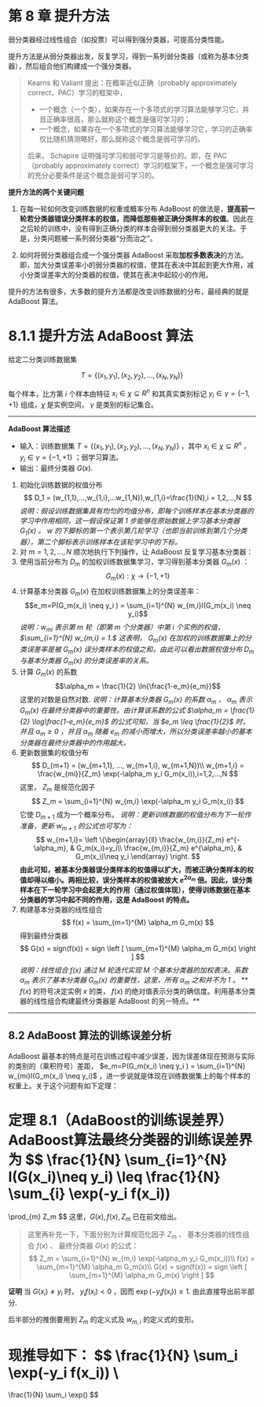 # 第 8 章 提升方法

弱分类器经过线性组合（如投票）可以得到强分类器，可提高分类性能。

提升方法是从弱分类器出发，反复学习，得到一系列弱分类器（或称为基本分类器），然后组合他们构建成一个强分类器。

>Kearns 和 Valiant 提出：在概率近似正确（probably approximately correct，PAC）学习的框架中，
>* 一个概念（一个类），如果存在一个多项式的学习算法能够学习它，并且正确率很高，那么就称这个概念是强可学习的；
>* 一个概念，如果存在一个多项式的学习算法能够学习它，学习的正确率仅比随机猜测略好，那么就称这个概念是弱可学习的。
>
>后来， Schapire 证明强可学习和弱可学习是等价的。即，在 PAC （probably approximately correct）学习的框架下，一个概念是强可学习的充分必要条件是这个概念是弱可学习的。

**提升方法的两个关键问题**

1. 在每一轮如何改变训练数据的权重或概率分布
AdaBoost 的做法是，**提高前一轮若分类器错误分类样本的权值，而降低那些被正确分类样本的权值**。因此在之后轮的训练中，没有得到正确分类的样本会得到弱分类器更大的关注。于是，分类问题被一系列弱分类器“分而治之”。

2. 如何将弱分类器组合成一个强分类器
AdaBoost 采取**加权多数表决**的方法。即，加大分类误差率小的弱分类器的权值，使其在表决中其起到更大作用，减小分类误差率大的分类器的权值，使其在表决中起较小的作用。

提升的方法有很多，大多数的提升方法都是改变训练数据的分布，最经典的就是 AdaBoost 算法。

# 8.1.1 提升方法 AdaBoost 算法
给定二分类训练数据集

$$
T = \{(x_1,y_1),(x_2,y_2),...,(x_N,y_N)\}
$$

每个样本，比方第 $i$ 个样本由特征 $x_i \in \chi \subseteq R^n$ 和其真实类别标记 $y_i \in \gamma = \{-1,+1\}$ 组成，$\chi$ 是实例空间， $\gamma$ 是类别的标记集合。

*****
**AdaBoost 算法描述**

* 输入：训练数据集 $T = \{(x_1,y_1),(x_2,y_2),...,(x_N,y_N)\}$ ，其中 $x_i \in \chi \subseteq R^n$ ， $y_i \in \gamma = \{-1,+1\}$ ；弱学习算法。
* 输出：最终分类器 $G(x).$

1. 初始化训练数据的权值分布
$$
D_1 = (w_{1,1},...,w_{1,i},...w_{1,N}),w_{1,i}=\frac{1}{N},i = 1,2,...,N
$$
*说明：假设训练数据集具有均匀的均值分布，即每个训练样本在基本分类器的学习中作用相同，这一假设保证第 1 步能够在原始数据上学习基本分类器 $G_1(x)$ 。 $w$ 的下脚标的第一个表示第几轮学习（也即当前训练到第几个分类器），第二个脚标表示训练样本在该轮学习中的下标。*
2. 对 $m = 1,2,...,N$ 顺次地执行下列操作，让 AdaBoost 反复学习基本分类器：
  1. 使用当前分布为 $D_m$ 的加权训练数据集学习，学习得到基本分类器 $G_m(x)$ ：
  $$G_m(x):\chi \rightarrow \{-1,+1\}$$
  2. 计算基本分类器 $G_m(x)$ 在加权训练数据集上的分类误差率：
  $$e_m=P(G_m(x_i) \neq y_i ) = \sum_{i=1}^{N} w_{m,i}I(G_m(x_i) \neq y_i)$$
  *说明：$w_{mi}$ 表示第 $m$ 轮（即第 $m$ 个分类器）中第 $i$ 个实例的权值， $\sum_{i=1}^{N} w_{m,i} = 1.$ 这表明， $G_m(x)$ 在加权的训练数据集上的分类误差率是被 $G_m(x)$ 误分类样本的权值之和，由此可以看出数据权值分布 $D_m$ 与基本分类器 $G_m(x)$ 的分类误差率的关系。*
  3. 计算 $G_m(x)$ 的系数
  $$\alpha_m = \frac{1}{2} \ln{\frac{1-e_m}{e_m}}$$
  这里的对数是自然对数.
  *说明：计算基本分类器 $G_m(x)$ 的系数 $\alpha_m$ ， $\alpha_m$ 表示 $G_m(x)$ 在最终分类器中的重要性。由计算该系数的公式 $\alpha_m = \frac{1}{2} \log\frac{1-e_m}{e_m}$ 的公式可知，当 $e_m \leq \frac{1}{2}$ 时，并且 $\alpha_m \geq 0$ ，并且 $\alpha_m$ 随着 $e_m$ 的减小而增大，所以分类误差率越小的基本分类器在最终分类器中的作用越大。*
  4. 更新数据集的权值分布
  $$
  D_{m+1} = (w_{m+1,1}, ..., w_{m+1,i}, w_{m+1,N})\\
  w_{m+1,i} = \frac{w_{mi}}{Z_m} \exp(-\alpha_m y_i G_m(x_i)),i=1,2,...,N
  $$
  这里， $Z_m$ 是规范化因子
  $$
  Z_m = \sum_{i=1}^{N} w_{m,i} \exp(-\alpha_m y_i G_m(x_i))
  $$
  它使 $D_{m+1}$ 成为一个概率分布。
  *说明：更新训练数据的权值分布为下一轮作准备，更新 $w_{m+1}$ 的公式也可写为：*
  $$
  w_{m+1,i}=
  \left
  \{\begin{array}{ll}
  \frac{w_{m,i}}{Z_m} e^{-\alpha_m},
  &
  G_m(x_i)=y_i\\
  \frac{w_{m,i}}{Z_m} e^{\alpha_m},
  &
  G_m(x_i)\neq y_i
  \end{array}
  \right.
  $$
  **由此可知，被基本分类器误分类样本的权值得以扩大，而被正确分类样本的权值却得以缩小。两相比较，误分类样本的权值被放大 $e^{2\alpha_m}$ 倍。因此，误分类样本在下一轮学习中会起更大的作用（通过权值体现），使得训练数据在基本分类器的学习中起不同的作用，这是 AdaBoost 的特点。**
3. 构建基本分类器的线性组合
$$
f(x) = \sum_{m=1}^{M} \alpha_m G_m(x)
$$
得到最终分类器
$$
G(x) = sign(f(x)) = sign \left [ \sum_{m=1}^{M} \alpha_m G_m(x) \right ]
$$
*说明：线性组合 $f(x)$ 通过 $M$ 轮迭代实现 $M$ 个基本分类器的加权表决。系数 $\alpha_m$ 表示了基本分类器 $G_m(x)$ 的重要性，这里，所有 $\alpha_m$ 之和并不为 $1$ 。*
** $f(x)$ 的符号决定实例 $x$ 的类， $f(x)$ 的绝对值表示分类的确信度。利用基本分类器的线性组合构建最终分类器是 AdaBoost 的另一特点。**


*****

## 8.2 AdaBoost 算法的训练误差分析
AdaBoost 最基本的特点是可在训练过程中减少误差，因为误差体现在预测与实际的类别的（乘积符号）差距， $e_m=P(G_m(x_i) \neq y_i ) = \sum_{i=1}^{N} w_{mi}I(G_m(x_i) \neq y_i)$ ，进一步说就是体现在训练数据集上的每个样本的权重上。关于这个问题有如下定理：

**定理 8.1（AdaBoost的训练误差界）** AdaBoost算法最终分类器的训练误差界为
$$
\frac{1}{N} \sum_{i=1}^{N} I(G(x_i)\neq y_i)
\leq
\frac{1}{N} \sum_{i} \exp(-y_i f(x_i))
=
\prod_{m} Z_m
$$
这里，$G(x),f(x),Z_m$ 已在前文给出。
>这里再补充一下，下面分别为计算规范化因子 $Z_m$ 、 基本分类器的线性组合 $f(x)$ 、 最终分类器 $G(x)$ 的公式：
$$
Z_m = \sum_{i=1}^{N} w_{m,i} \exp(-\alpha_m y_i G_m(x_i))\\
f(x) = \sum_{m=1}^{M} \alpha_m G_m(x)\\
G(x) = sign(f(x)) = sign \left [ \sum_{m=1}^{M} \alpha_m G_m(x) \right ]
$$

**证明** 当 $G(x_i) \neq y_i$ 时， $y_i f(x_i) < 0$ ，因而 $\exp(-y_i f(x_i)) \geq 1.$ 由此直接导出前半部分.

后半部分的推倒要用到 $Z_m$ 的定义式及 $w_{m,i}$ 的定义式的变形。

现推导如下：
$$
\frac{1}{N} \sum_i \exp(-y_i f(x_i)) \\
= 
\frac{1}{N} \sum_i \exp()
$$


